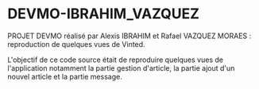 # DEVMO-IBRAHIM_VAZQUEZ

PROJET DEVMO réalisé par Alexis IBRAHIM et Rafael VAZQUEZ MORAES : reproduction de quelques vues de Vinted.

L'objectif de ce code source était de reproduire quelques vues de l'application notamment la partie gestion d'article, la partie ajout d'un nouvel article et la partie message. 
